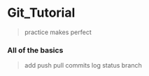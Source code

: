 # Git_Tutorial
>practice makes perfect

### All of the basics
>add
>push
>pull
>commits
>log
>status
>branch
